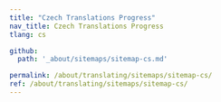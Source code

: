 ```yaml
---
title: "Czech Translations Progress"
nav_title: Czech Translations Progress
tlang: cs

github:
  path: '_about/sitemaps/sitemap-cs.md'

permalink: /about/translating/sitemaps/sitemap-cs/
ref: /about/translating/sitemaps/sitemap-cs/
---
```

